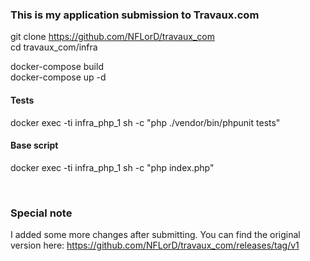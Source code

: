 ### This is my application submission to Travaux.com

git clone https://github.com/NFLorD/travaux_com \
cd travaux_com/infra

docker-compose build \
docker-compose up -d

#### Tests
docker exec -ti infra_php_1 sh -c "php ./vendor/bin/phpunit tests"

#### Base script
docker exec -ti infra_php_1 sh -c "php index.php"

<br>

### Special note
I added some more changes after submitting.
You can find the original version here: https://github.com/NFLorD/travaux_com/releases/tag/v1
